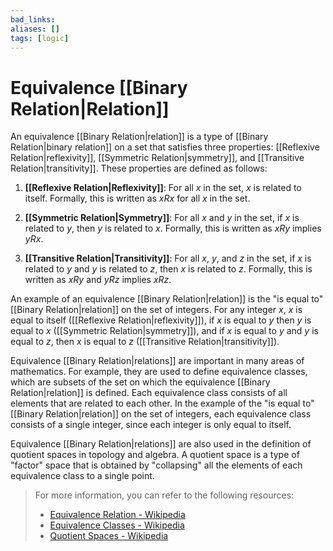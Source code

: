 ```yaml
---
bad_links: 
aliases: []
tags: [logic]
---
```

# Equivalence [[Binary Relation|Relation]]

An equivalence [[Binary Relation|relation]] is a type of [[Binary Relation|binary relation]] on a set that satisfies three properties: [[Reflexive Relation|reflexivity]], [[Symmetric Relation|symmetry]], and [[Transitive Relation|transitivity]]. These properties are defined as follows:

1. **[[Reflexive Relation|Reflexivity]]**: For all $x$ in the set, $x$ is related to itself. Formally, this is written as $xRx$ for all $x$ in the set.

2. **[[Symmetric Relation|Symmetry]]**: For all $x$ and $y$ in the set, if $x$ is related to $y$, then $y$ is related to $x$. Formally, this is written as $xRy$ implies $yRx$.

3. **[[Transitive Relation|Transitivity]]**: For all $x$, $y$, and $z$ in the set, if $x$ is related to $y$ and $y$ is related to $z$, then $x$ is related to $z$. Formally, this is written as $xRy$ and $yRz$ implies $xRz$.

An example of an equivalence [[Binary Relation|relation]] is the "is equal to" [[Binary Relation|relation]] on the set of integers. For any integer $x$, $x$ is equal to itself ([[Reflexive Relation|reflexivity]]), if $x$ is equal to $y$ then $y$ is equal to $x$ ([[Symmetric Relation|symmetry]]), and if $x$ is equal to $y$ and $y$ is equal to $z$, then $x$ is equal to $z$ ([[Transitive Relation|transitivity]]).

Equivalence [[Binary Relation|relations]] are important in many areas of mathematics. For example, they are used to define equivalence classes, which are subsets of the set on which the equivalence [[Binary Relation|relation]] is defined. Each equivalence class consists of all elements that are related to each other. In the example of the "is equal to" [[Binary Relation|relation]] on the set of integers, each equivalence class consists of a single integer, since each integer is only equal to itself.

Equivalence [[Binary Relation|relations]] are also used in the definition of quotient spaces in topology and algebra. A quotient space is a type of "factor" space that is obtained by "collapsing" all the elements of each equivalence class to a single point.

> For more information, you can refer to the following resources:
> - [Equivalence Relation - Wikipedia](https://www.google.com/search?q=Equivalence+Relation+Wikipedia)
> - [Equivalence Classes - Wikipedia](https://www.google.com/search?q=Equivalence+Classes+Wikipedia)
> - [Quotient Spaces - Wikipedia](https://www.google.com/search?q=Quotient+Spaces+Wikipedia)